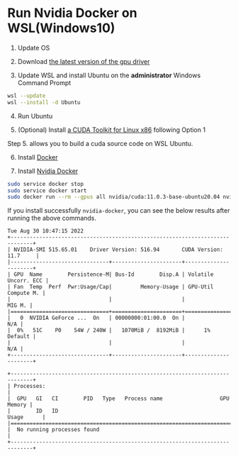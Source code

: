 # Run Nvidia Docker on WSL(Windows10)

1. Update OS

2. Download [the latest version of the gpu driver](https://www.nvidia.com/Download/index.aspx?lang=en-us)

3. Update WSL and install Ubuntu on the **administrator**  Windows Command Prompt

```bash
wsl --update
wsl --install -d Ubuntu
```

4. Run Ubuntu

5. (Optional) Install [a CUDA Toolkit for Linux x86](https://docs.nvidia.com/cuda/wsl-user-guide/index.html#cuda-support-for-wsl2) following Option 1

Step 5. allows you to build a cuda source code on WSL Ubuntu.

6. Install [Docker](https://docs.docker.com/engine/install/ubuntu/#install-using-the-repository)

7. Install [Nvidia Docker](https://docs.nvidia.com/datacenter/cloud-native/container-toolkit/install-guide.html#docker)

```bash
sudo service docker stop
sudo service docker start
sudo docker run --rm --gpus all nvidia/cuda:11.0.3-base-ubuntu20.04 nvidia-smi
```

If you install successfully `nvidia-docker`, you can see the below results after running the above commands.

```
Tue Aug 30 10:47:15 2022
+-----------------------------------------------------------------------------+
| NVIDIA-SMI 515.65.01    Driver Version: 516.94       CUDA Version: 11.7     |
|-------------------------------+----------------------+----------------------+
| GPU  Name        Persistence-M| Bus-Id        Disp.A | Volatile Uncorr. ECC |
| Fan  Temp  Perf  Pwr:Usage/Cap|         Memory-Usage | GPU-Util  Compute M. |
|                               |                      |               MIG M. |
|===============================+======================+======================|
|   0  NVIDIA GeForce ...  On   | 00000000:01:00.0  On |                  N/A |
|  0%   51C    P0    54W / 240W |   1070MiB /  8192MiB |      1%      Default |
|                               |                      |                  N/A |
+-------------------------------+----------------------+----------------------+

+-----------------------------------------------------------------------------+
| Processes:                                                                  |
|  GPU   GI   CI        PID   Type   Process name                  GPU Memory |
|        ID   ID                                                   Usage      |
|=============================================================================|
|  No running processes found                                                 |
+-----------------------------------------------------------------------------+
```
